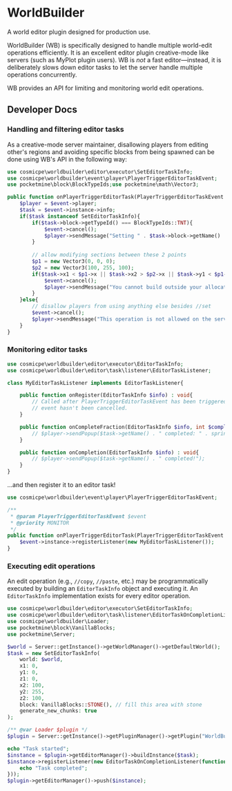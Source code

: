 # WorldBuilder
A world editor plugin designed for production use.

WorldBuilder (WB) is specifically designed to handle multiple world-edit operations efficiently.
It is an excellent editor plugin creative-mode like servers (such as MyPlot plugin users).
WB is _not_ a fast editor—instead, it is deliberately slows down editor tasks to let the server handle multiple operations concurrently.

WB provides an API for limiting and monitoring world edit operations.

## Developer Docs
### Handling and filtering editor tasks
As a creative-mode server maintainer, disallowing players from editing other's regions and avoiding specific blocks from being spawned can be done using WB's API in the following way:

```php
use cosmicpe\worldbuilder\editor\executor\SetEditorTaskInfo;
use cosmicpe\worldbuilder\event\player\PlayerTriggerEditorTaskEvent;
use pocketmine\block\BlockTypeIds;use pocketmine\math\Vector3;

public function onPlayerTriggerEditorTask(PlayerTriggerEditorTaskEvent $event) : void{
	$player = $event->player;
	$task = $event->instance->info;
	if($task instanceof SetEditorTaskInfo){
		if($task->block->getTypeId() === BlockTypeIds::TNT){
			$event->cancel();
			$player->sendMessage("Setting " . $task->block->getName() . " is not allowed!");
		}
		
		// allow modifying sections between these 2 points
		$p1 = new Vector3(0, 0, 0);
		$p2 = new Vector3(100, 255, 100);
		if($task->x1 < $p1->x || $task->x2 > $p2->x || $task->y1 < $p1->y || $task->y2 > $p2->y || $task->z1 < $p1->z || $task->z2 > $p2->z){
			$event->cancel();
			$player->sendMessage("You cannot build outside your allocated region!");
		}
	}else{
		// disallow players from using anything else besides //set
		$event->cancel();
		$player->sendMessage("This operation is not allowed on the server.");
	}
}
```

### Monitoring editor tasks
```php
use cosmicpe\worldbuilder\editor\executor\EditorTaskInfo;
use cosmicpe\worldbuilder\editor\task\listener\EditorTaskListener;

class MyEditorTaskListener implements EditorTaskListener{

	public function onRegister(EditorTaskInfo $info) : void{
		// Called after PlayerTriggerEditorTaskEvent has been triggered and the
		// event hasn't been cancelled.
	}

	public function onCompleteFraction(EditorTaskInfo $info, int $completed, int $total) : void{
		// $player->sendPopup($task->getName() . " completed: " . sprintf("%0.2f", ($completed / $total) * 100) . "%");
	}

	public function onCompletion(EditorTaskInfo $info) : void{
		// $player->sendPopup($task->getName() . " completed!");
	}
}
```
...and then register it to an editor task!

```php
use cosmicpe\worldbuilder\event\player\PlayerTriggerEditorTaskEvent;

/**
 * @param PlayerTriggerEditorTaskEvent $event
 * @priority MONITOR
 */
public function onPlayerTriggerEditorTask(PlayerTriggerEditorTaskEvent $event) : void{
	$event->instance->registerListener(new MyEditorTaskListener());
}
```

### Executing edit operations
An edit operation (e.g., `//copy`, `//paste`, etc.) may be programmatically executed by building an `EditorTaskInfo` object and executing it.
An `EditorTaskInfo` implementation exists for every editor operation.

```php
use cosmicpe\worldbuilder\editor\executor\SetEditorTaskInfo;
use cosmicpe\worldbuilder\editor\task\listener\EditorTaskOnCompletionListener;
use cosmicpe\worldbuilder\Loader;
use pocketmine\block\VanillaBlocks;
use pocketmine\Server;

$world = Server::getInstance()->getWorldManager()->getDefaultWorld();
$task = new SetEditorTaskInfo(
	world: $world,
	x1: 0,
	y1: 0,
	z1: 0,
	x2: 100,
	y2: 255,
	z2: 100,
	block: VanillaBlocks::STONE(), // fill this area with stone
	generate_new_chunks: true
);

/** @var Loader $plugin */
$plugin = Server::getInstance()->getPluginManager()->getPlugin("WorldBuilder");

echo "Task started";
$instance = $plugin->getEditorManager()->buildInstance($task);
$instance->registerListener(new EditorTaskOnCompletionListener(function(SetEditorTaskInfo $info) : void{
	echo "Task completed";
}));
$plugin->getEditorManager()->push($instance);
```